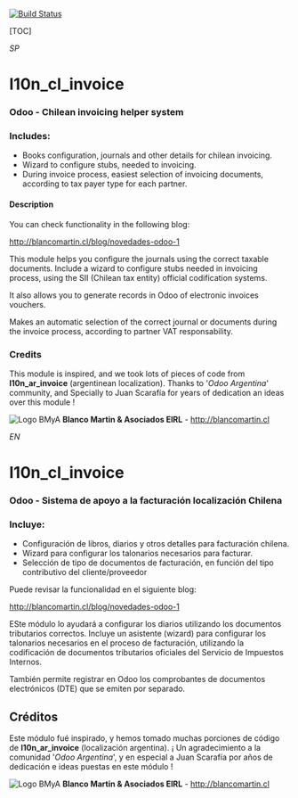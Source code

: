 [![Build Status](https://travis-ci.org/odoo-chile/l10n_cl_invoice.svg?branch=9.0_ci)](https://travis-ci.org/odoo-chile/l10n_cl_invoice)

[TOC]

_SP_

# l10n_cl_invoice

### Odoo - Chilean invoicing helper system

### Includes:

- Books configuration, journals and other details for chilean invoicing.
- Wizard to configure stubs, needed to invoicing.
- During invoice process, easiest selection of invoicing documents, according to tax payer type for each partner.

#### Description
You can check functionality in the following blog:

http://blancomartin.cl/blog/novedades-odoo-1


This module helps you configure the journals using the correct taxable documents.
Include a wizard to configure stubs needed in invoicing process, using the
SII (Chilean tax entity) official codification systems.

It also allows you to generate records in Odoo of electronic invoices vouchers.

Makes an automatic selection of the correct journal or documents during the invoice
process, according to partner VAT responsability.


### Credits
This module is inspired, and we took lots of pieces of code from **l10n_ar_invoice** (argentinean localization).
Thanks to '_Odoo Argentina_' community, and Specially to Juan Scarafía for years of dedication an ideas over this module !


![Logo BMyA](https://blancomartin.cl/website/image/ir.attachment/9711_e6d1eea/datas)
**Blanco Martin & Asociados EIRL** - http://blancomartin.cl

_EN_

# l10n_cl_invoice

### Odoo - Sistema de apoyo a la facturación localización Chilena

### Incluye:

- Configuración de libros, diarios y otros detalles para facturación chilena.
- Wizard para configurar los talonarios necesarios para facturar.
- Selección de tipo de documentos de facturación, en función del tipo contributivo del cliente/proveedor 


Puede revisar la funcionalidad en el siguiente blog:

http://blancomartin.cl/blog/novedades-odoo-1

ESte módulo lo ayudará a configurar los diarios utilizando los documentos tributarios correctos.
Incluye un asistente (wizard) para configurar los talonarios necesarios en el proceso de facturación,
utilizando la codificación de documentos tributarios oficiales del Servicio de Impuestos Internos.

También permite registrar en Odoo los comprobantes de documentos electrónicos (DTE) que se emiten por separado.


## Créditos
Este módulo fué inspirado, y hemos tomado muchas porciones de código de **l10n_ar_invoice** (localización argentina).
¡ Un agradecimiento a la comunidad '_Odoo Argentina_', y en especial a Juan Scarafía por años de dedicación e ideas puestas en este módulo !

![Logo BMyA](https://blancomartin.cl/website/image/ir.attachment/9711_e6d1eea/datas)
**Blanco Martin & Asociados EIRL** - http://blancomartin.cl
